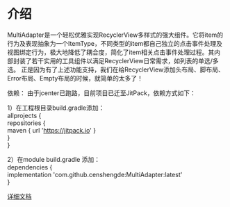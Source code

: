 # 介绍
   MultiAdapter是一个轻松优雅实现RecyclerView多样式的强大组件。它将item的行为及表现抽象为一个ItemType，不同类型的item都自己独立的点击事件处理及视图绑定行为，极大地降低了耦合度，简化了item相关点击事件处理过程。其内部封装了若干实用的工具组件以满足RecyclerView日常需求，如列表的单选/多选。
   正是因为有了上述功能支持，我们在给RecyclerView添加头布局、脚布局、Error布局、Empty布局的时候，就简单的太多了！


   依赖：
   由于jcenter已跑路，目前项目已迁至JitPack，依赖方式如下：

   1）在工程根目录build.gradle添加：  
   allprojects {  
   repositories {  
    maven { url 'https://jitpack.io' }  
    }  
    }

2）在module build.gradle 添加：  
dependencies {  
implementation 'com.github.censhengde:MultiAdapter:latest'  
}

 [详细文档](https://www.jianshu.com/p/b6b5f03ff304)
